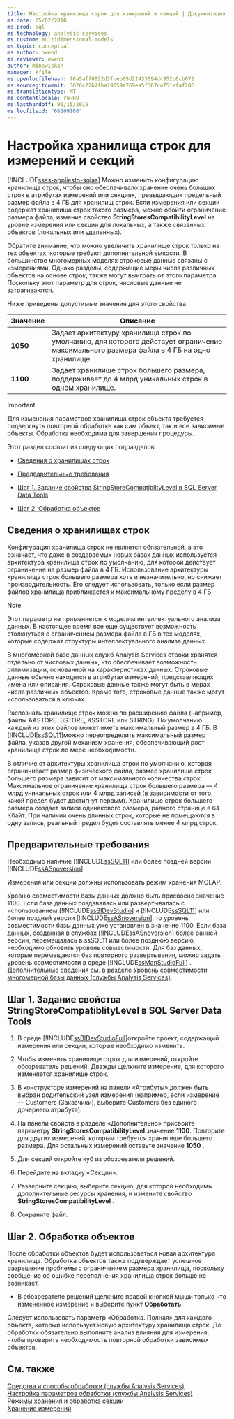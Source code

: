 ```yaml
---
title: Настройка хранилища строк для измерений и секций | Документация Майкрософт
ms.date: 05/02/2018
ms.prod: sql
ms.technology: analysis-services
ms.custom: multidimensional-models
ms.topic: conceptual
ms.author: owend
ms.reviewer: owend
author: minewiskan
manager: kfile
ms.openlocfilehash: f6a5aff8822d3fceb05d22433094dc952c6cb872
ms.sourcegitcommit: 3026c22b7fba19059a769ea5f367c4f51efaf286
ms.translationtype: MT
ms.contentlocale: ru-RU
ms.lasthandoff: 06/15/2019
ms.locfileid: "68209108"
---
```

# <a name="configure-string-storage-for-dimensions-and-partitions"></a>Настройка хранилища строк для измерений и секций
[!INCLUDE[ssas-appliesto-sqlas](../../includes/ssas-appliesto-sqlas.md)]
  Можно изменить конфигурацию хранилища строк, чтобы оно обеспечивало хранение очень больших строк в атрибутах измерений или секциях, превышающих предельный размер файла в 4 ГБ для хранилищ строк. Если измерения или секции содержат хранилища строк такого размера, можно обойти ограничение размера файла, изменив свойство **StringStoresCompatibilityLevel** на уровне измерения или секции для локальных, а также связанных объектов (локальных или удаленных).  
  
 Обратите внимание, что можно увеличить хранилище строк только на тех объектах, которые требуют дополнительной емкости. В большинстве многомерных моделях строковые данные связаны с измерениями. Однако разделы, содержащие меры числа различных объектов на основе строк, также могут выиграть от этого параметра. Поскольку этот параметр для строк, числовые данные не затрагиваются.  
  
 Ниже приведены допустимые значения для этого свойства.  
  
|Значение|Описание|  
|-----------|-----------------|  
|**1050**|Задает архитектуру хранилища строк по умолчанию, для которого действует ограничение максимального размера файла в 4 ГБ на одно хранилище.|  
|**1100**|Задает хранилище строк большего размера, поддерживает до 4 млрд уникальных строк в одном хранилище.|  
  
> [!IMPORTANT]  
>  Для изменения параметров хранилища строк объекта требуется подвергнуть повторной обработке как сам объект, так и все зависимые объекты. Обработка необходима для завершения процедуры.  
  
 Этот раздел состоит из следующих подразделов.  
  
-   [Сведения о хранилищах строк](#bkmk_background)  
  
-   [Предварительные требования](#bkmk_prereq)  
  
-   [Шаг 1. Задание свойства StringStoreCompatiblityLevel в SQL Server Data Tools](#bkmk_step1)  
  
-   [Шаг 2. Обработка объектов](#bkmk_step2)  
  
##  <a name="bkmk_background"></a> Сведения о хранилищах строк  
 Конфигурация хранилища строк не является обязательной, а это означает, что даже в создаваемых новых базах данных используется архитектура хранилища строк по умолчанию, для которой действует ограничение на размер файла в 4 ГБ. Использование архитектуры хранилища строк большего размера хоть и незначительно, но снижает производительность. Его следует использовать, только если размер файлов хранилища приближается к максимальному пределу в 4 ГБ.  
  
> [!NOTE]  
>  Этот параметр не применяется к моделям интеллектуального анализа данных. В настоящее время все еще существует возможность столкнуться с ограничением размера файла в ГБ в тех моделях, которые содержат структуры интеллектуального анализа данных.  
  
 В многомерной базе данных служб Analysis Services строки хранятся отдельно от числовых данных, что обеспечивает возможность оптимизации, основанной на характеристиках данных. Строковые данные обычно находятся в атрибутах измерений, представляющих имена или описания. Строковые данные также могут быть в мерах числа различных объектов. Кроме того, строковые данные также могут использоваться в ключах.  
  
 Распознать хранилище строк можно по расширению файла (например, файлы AASTORE. BSTORE, KSSTORE или STRING). По умолчанию каждый из этих файлов может иметь максимальный размер в 4 ГБ. В [!INCLUDE[ssSQL11](../../includes/sssql11-md.md)]можно переопределить максимальный размер файла, указав другой механизм хранения, обеспечивающий рост хранилища строк по мере необходимости.  
  
 В отличие от архитектуры хранилища строк по умолчанию, которая ограничивает размер физического файла, размер хранилища строк большего размера зависит от максимального количества строк. Максимальное ограничение хранилища строк большего размера — 4 млрд уникальных строк или 4 млрд записей (в зависимости от того, какой предел будет достигнут первым). Хранилище строк большего размера создает записи одинакового размера, равного странице в 64 Кбайт. При наличии очень длинных строк, которые не помещаются в одну запись, реальный предел будет составлять менее 4 млрд строк.  
  
##  <a name="bkmk_prereq"></a> Предварительные требования  
 Необходимо наличие [!INCLUDE[ssSQL11](../../includes/sssql11-md.md)] или более поздней версии [!INCLUDE[ssASnoversion](../../includes/ssasnoversion-md.md)].  
  
 Измерения или секции должны использовать режим хранения MOLAP.  
  
 Уровню совместимости базы данных должно быть присвоено значение 1100. Если база данных создавалась или развертывалась с использованием [!INCLUDE[ssBIDevStudio](../../includes/ssbidevstudio-md.md)] и [!INCLUDE[ssSQL11](../../includes/sssql11-md.md)] или более поздней версии [!INCLUDE[ssASnoversion](../../includes/ssasnoversion-md.md)], то уровень совместимости базы данных уже установлен в значение 1100. Если база данных, созданная в службах [!INCLUDE[ssASnoversion](../../includes/ssasnoversion-md.md)] более ранней версии, перемещалась в ssSQL11 или более позднюю версию, необходимо обновить уровень совместимости. Для баз данных, которые перемещаются без повторного развертывания, можно задать уровень совместимости в среде [!INCLUDE[ssManStudioFull](../../includes/ssmanstudiofull-md.md)] . Дополнительные сведения см. в разделе [Уровень совместимости многомерной базы данных (службы Analysis Services)](../../analysis-services/multidimensional-models/compatibility-level-of-a-multidimensional-database-analysis-services.md).  
  
##  <a name="bkmk_step1"></a> Шаг 1. Задание свойства StringStoreCompatiblityLevel в SQL Server Data Tools  
  
1.  В среде [!INCLUDE[ssBIDevStudioFull](../../includes/ssbidevstudiofull-md.md)]откройте проект, содержащий измерения или секции, которые необходимо изменить.  
  
2.  Чтобы изменить хранилище строк для измерений, откройте обозреватель решений. Дважды щелкните измерение, для которого изменяется хранилище строк.  
  
3.  В конструкторе измерений на панели «Атрибуты» должен быть выбран родительский узел измерения (например, если измерение — Customers (Заказчики), выберите Customers без единого дочернего атрибута).  
  
4.  На панели свойств в разделе «Дополнительно» присвойте параметру **StringStoresCompatibilityLevel** значение **1100**. Повторите для других измерений, которым требуется хранилище большего размера. Для остальных измерений оставьте значение **1050** .  
  
5.  Для секций откройте куб из обозревателя решений.  
  
6.  Перейдите на вкладку «Секции».  
  
7.  Разверните секцию, выберите секцию, для которой необходимы дополнительные ресурсы хранения, и измените свойство **StringStoresCompatibilityLevel** .  
  
8.  Сохраните файл.  
  
##  <a name="bkmk_step2"></a> Шаг 2. Обработка объектов  
 После обработки объектов будет использоваться новая архитектура хранилища. Обработка объектов также подтверждает успешное разрешение проблемы с ограничением размера хранилища, поскольку сообщение об ошибке переполнения хранилища строк больше не возникает.  
  
-   В обозревателе решений щелкните правой кнопкой мыши только что измененное измерение и выберите пункт **Обработать**.  
  
 Следует использовать параметр «Обработка. Полная» для каждого объекта, который использует новую архитектуру хранилища строк. До обработки обязательно выполните анализ влияния для измерения, чтобы проверить необходимость повторной обработки зависимых объектов.  
  
## <a name="see-also"></a>См. также  
 [Средства и способы обработки (службы Analysis Services)](../../analysis-services/multidimensional-models/tools-and-approaches-for-processing-analysis-services.md)   
 [Настройка параметров обработки (службы Analysis Services)](../../analysis-services/multidimensional-models/processing-options-and-settings-analysis-services.md)   
 [Режимы хранения и обработка секции](../../analysis-services/multidimensional-models-olap-logical-cube-objects/partitions-partition-storage-modes-and-processing.md)   
 [Хранение измерений](../../analysis-services/multidimensional-models-olap-logical-dimension-objects/dimensions-storage.md)  
  
  
